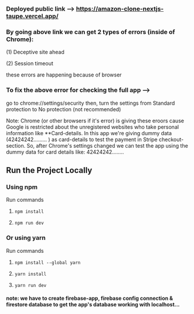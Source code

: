 ### Deployed public link --> https://amazon-clone-nextjs-taupe.vercel.app/

### By going above link we can get 2 types of errors (inside of Chrome):

(1) Deceptive site ahead

(2) Session timeout

these errors are happening because of browser

### To fix the above error for checking the full app --> 
go to chrome://settings/security
then, turn the settings from Standard protection to No protection (not recommended)

Note: Chrome (or other browsers if it's error) is giving these eroors cause Google is restricted about the unregistered websites who take personal information like **Card-details.
In this app we're giving dummy data (42424242......... ) as card-details to test the payment in Stripe checkout-section. So, after Chrome's settings changed we can test the app using the dummy data for card details like: 42424242........


## Run the Project Locally



### Using npm

Run commands

1) ```npm install```


2) ```npm run dev```


### Or using yarn

Run commands 

1) ```npm install --global yarn```

2) ```yarn install```

3) ```yarn run dev```


#### note: we have to create firebase-app, firebase config connection & firestore database to get the app's database working with localhost...

